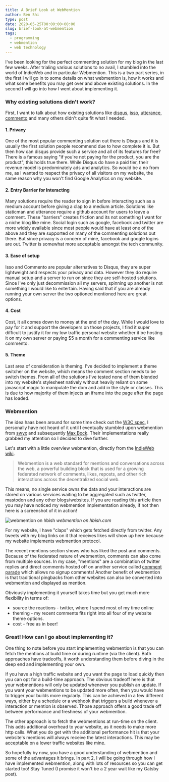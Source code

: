 ```yaml
---
title: A Brief Look at WebMention
author: Ben Shi
type: post
date: 2020-05-25T00:00:00+00:00
slug: brief-look-at-webmention
tags:
  - programming
  - webmention
  - web technology
---
```


I've been looking for the perfect commenting solution for my blog in the
last few weeks. After trialing various solutions to no avail, I stumbled
into the world of IndieWeb and in particular Webmention. This is a two
part series, in the first I will go in to some details on what
webmention is, how it works and what some benefits you may get over and
above existing solutions. In the second I will go into how I went about
implementing it.

### Why existing solutions didn't work?

First, I want to talk about how existing solutions like
[disqus](https://disqus.com/),
[isso](https://posativ.org/isso/),
[utterance](https://utteranc.es/),
[commento](https://commento.io/) and many others didn't quite fit what I
needed.

#### 1. Privacy

One of the most popular commenting solution out there is Disqus and it
is usually the first solution people recommend due to how complete it
is. But then how can disqus provide such a service and all of its
features for free? There is a famous saying "if you're not paying for
the product, you are the product", this holds true there. While Disqus
do have a paid tier, their revenue model is predominately ads and
analytics. So would be a no from me, as I wanted to respect the privacy
of all visitors on my website, the same reason why you won't find Google
Analytics on my website.

#### 2. Entry Barrier for Interacting

Many solutions require the reader to sign in before interacting such as
a medium account before giving a clap to a medium article. Solutions
like staticman and utterance require a github account for users to leave
a comment. These "barriers" creates friction and its not something I
want for a niche blog like mine. Social login such as google, facebook
and twitter are more widely available since most people would have at
least one of the above and they are supported on many of the commenting
solutions out there. But since privacy is a concern of mine, facebook
and google logins are out. Twitter is somewhat more acceptable amongst
the tech community.

#### 3. Ease of setup

Isso and Commento are popular alternatives to Disqus, they are super
lightweight and respects your privacy and data. However they do require
manual setup and a server to run on since they are self-hosted
solutions. Since I've only just decommission all my servers, spinning up
another is not something I would like to entertain. Having said that if
you are already running your own server the two optioned mentioned here
are great options.

#### 4. Cost

Cost, it all comes down to money at the end of the day. While I would
love to pay for it and support the developers on those projects, I find
it super difficult to justify it for my low traffic personal website
whether it be hosting it on my own server or paying $5 a month for a
commenting service like commento.

#### 5. Theme

Last area of consideration is theming. I've decided to implement a theme
switcher on the website, which means the comment section needs to be
switch themes. From all of the solutions I've tested none of them
blended into my website's stylesheet natively without heavily reliant on
some javascript magic to manipulate the dom and add in the style or
classes. This is due to how majority of them injects an iframe into the
page after the page has loaded.

### Webmention

The idea haas been around for some time check out the
[W3C spec](https://www.w3.org/TR/webmention/), I personally have not
heard of it until I eventually stumbled upon webmention from
[swyx](https://www.swyx.io/writing/clientside-webmentions/) and
subsequently
[Max Bock](https://mxb.dev/blog/using-webmentions-on-static-sites/).
Their implementations really grabbed my attention so I decided to dive
further.

Let's start with a little overview webmention, directly from the
[IndieWeb wiki](https://indieweb.org/webmention).

> Webmention is a web standard for mentions and conversations across the
> web, a powerful building block that is used for a growing federated
> network of comments, likes, reposts, and other rich interactions
> across the decentralized social web.

This means, no single service owns the data and your interactions are
stored on various services waiting to be aggregated such as twitter,
mastodon and any other blogs/websites. If you are reading this article
then you may have noticed my webmention implementation already, if not
then here is a screenshot of it in action!

![webmention on hbish](/media/webmention.png) *webmention on hbish.com*

For my website, I have "claps" which gets fetched directly from twitter.
Any tweets with my blog links on it that receives likes will show up
here because my website implements webmention protocol.

The recent mentions section shows who has liked the post and comments.
Because of the federated nature of webmention, comments can also come
from multiple sources. In my case, "mentions" are a combination of
twitter replies and direct comments hosted off on another service called
[comment parade](https://commentpara.de/) which allows no signup
comments! Another benefit of webmention is that traditional pingbacks
from other websites can also be converted into webmention and displayed
as mention.

Obviously implementing it yourself takes time but you get much more
flexibility in terms of:
- source the reactions - twitter, where I spend most of my time online
- theming - my recent comments fits right into all four of my website
  theme options.
- cost - free as in beer!

### Great! How can I go about implementing it?

One thing to note before you start implementing webmention is that you
can fetch the mentions at build time or during runtime (via the client).
Both approaches have tradeoffs, it worth understanding them before
diving in the deep end and implementing your own.

If you have a high traffic website and you want the page to load quickly
then you can opt for a build-time approach. The obvious tradeoff here is
that your webmentions will only be updated whenever you publish an
update. If you want your webmentions to be updated more often, then you
would have to trigger your builds more regularly. This can be achieved
in a few different ways, either by a schedule or a webhook that triggers
a build whenever a interaction or mention is observed. Those approach
offers a good trade off between performance and freshness of your
webmention.

The other approach is to fetch the webmentions at run-time on the
client. This adds additional overhead to your website, as it needs to
make more http calls. What you do get with the additional performance
hit is that your website's mentions will always receive the latest
interactions. This may be acceptable on a lower traffic websites like
mine.

So hopefully by now, you have a good understanding of webmention and
some of the advantages it brings. In part 2, I will be going through how
I have implemented webmention, along with lots of resources so you can
get started too! Stay Tuned (I promise it won't be a 2 year wait like my
Gatsby post).
